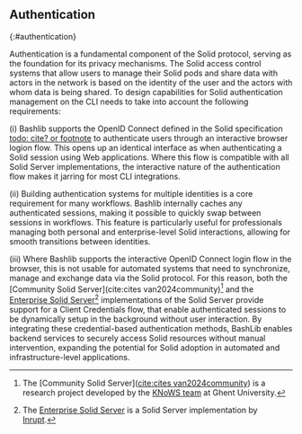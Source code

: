 ## Authentication
{:#authentication}

<!-- * Solid authentication is the core on which its privacy systems are built. -->
<!-- * Bashlib supports interactive browser login flows -->
<!-- * Bashlib supports hot-swapping authentication sessions on the fly to quickly swap between professional and personal identities. -->
<!-- * As interactive authentication flows are essential for back-end tasks, we support the latest client credentials implementations from both the CSS and ESS implementations. -->

Authentication is a fundamental component of the Solid protocol, serving as the foundation for its privacy mechanisms.
The Solid access control systems that allow users to manage their Solid pods and share data with actors in the network
is based on the identity of the user and the actors with whom data is being shared. 
To design capabilities for Solid authentication management on the CLI needs to take into account the following requirements:

(i) Bashlib supports the OpenID Connect defined in the Solid specification [todo: cite? or footnote]()
to authenticate users through an interactive browser logion flow. 
This opens up an identical interface as when authenticating a Solid session 
using Web applications. Where this flow is compatible with all Solid Server 
implementations, the interactive nature of the authentication flow makes 
it jarring for most CLI integrations.

(ii) Building authentication systems for multiple identities is a core requirement for many workflows. 
Bashlib internally caches any authenticated sessions, 
making it possible to quickly swap between sessions in workflows.
This feature is particularly useful for professionals managing both personal 
and enterprise-level Solid interactions, allowing for smooth transitions between identities.

(iii) Where Bashlib supports the interactive OpenID Connect login flow in the browser,
this is not usable for automated systems that need to synchronize, manage and exchange 
data via the Solid protocol. For this reason, both the [Community Solid Server](cite:cites van2024community)[^CSS]
and the [Enterprise Solid Server]()[^ESS] implementations of the Solid Server provide support for a Client Credentials flow,
that enable authenticated sessions to be dynamically setup in the background without user interaction.
By integrating these credential-based authentication methods, 
BashLib enables backend services to securely access Solid resources without manual intervention, 
expanding the potential for Solid adoption in automated and infrastructure-level applications.


[^CSS]: The [Community Solid Server]([cite:cites van2024community](https://communitysolidserver.github.io/CommunitySolidServer/latest/)) is a research project developed by the [KNoWS team](https://knows.idlab.ugent.be/) at Ghent University.
[^ESS]: The [Enterprise Solid Server](https://www.inrupt.com/) is a Solid Server implementation by [Inrupt](https://www.inrupt.com/).
